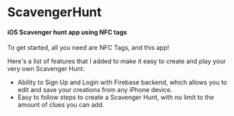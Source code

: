 # ScavengerHunt
#### iOS Scavenger hunt app using NFC tags

To get started, all you need are NFC Tags, and this app!

Here's a list of features that I added to make it easy to create and play your very own Scavenger Hunt:

* Ability to Sign Up and Login with Firebase backend, which allows you to edit and save your creations from any iPhone device.
* Easy to follow steps to create a Scavenger Hunt, with no limit to the amount of clues you can add. 
